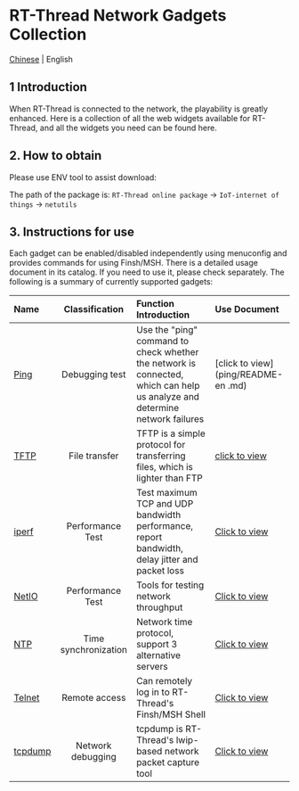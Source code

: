 # RT-Thread Network Gadgets Collection

[Chinese](README_ZH.md) | English

## 1 Introduction

When RT-Thread is connected to the network, the playability is greatly enhanced. Here is a collection of all the web widgets available for RT-Thread, and all the widgets you need can be found here.

## 2. How to obtain

Please use ENV tool to assist download:

The path of the package is: `RT-Thread online package` -> `IoT-internet of things` -> `netutils`

## 3. Instructions for use

Each gadget can be enabled/disabled independently using menuconfig and provides commands for using Finsh/MSH. There is a detailed usage document in its catalog. If you need to use it, please check separately. The following is a summary of currently supported gadgets:

| Name | Classification | Function Introduction | Use Document |
| :--------------------------- | :------: | :--------------------------------------------------------- | :---------------------------- |
| [Ping](ping/README-en.md) | Debugging test | Use the "ping" command to check whether the network is connected, which can help us analyze and determine network failures | [click to view](ping/README-en .md) |
| [TFTP](tftp/README-en.md) | File transfer | TFTP is a simple protocol for transferring files, which is lighter than FTP | [click to view](tftp/README-en.md) |
| [iperf](iperf/README-en.md) | Performance Test | Test maximum TCP and UDP bandwidth performance, report bandwidth, delay jitter and packet loss | [Click to view](iperf/README-en.md) |
| [NetIO](netio/README-en.md) | Performance Test | Tools for testing network throughput | [Click to view](netio/README-en.md) |
| [NTP](ntp/README-en.md) | Time synchronization | Network time protocol, support 3 alternative servers | [Click to view](ntp/README-en.md) |
| [Telnet](telnet/README-en.md) | Remote access | Can remotely log in to RT-Thread's Finsh/MSH Shell | [Click to view](telnet/README-en.md) |
| [tcpdump](tcpdump/README-en.md) | Network debugging | tcpdump is RT-Thread's lwip-based network packet capture tool | [Click to view](tcpdump/README-en.md) |